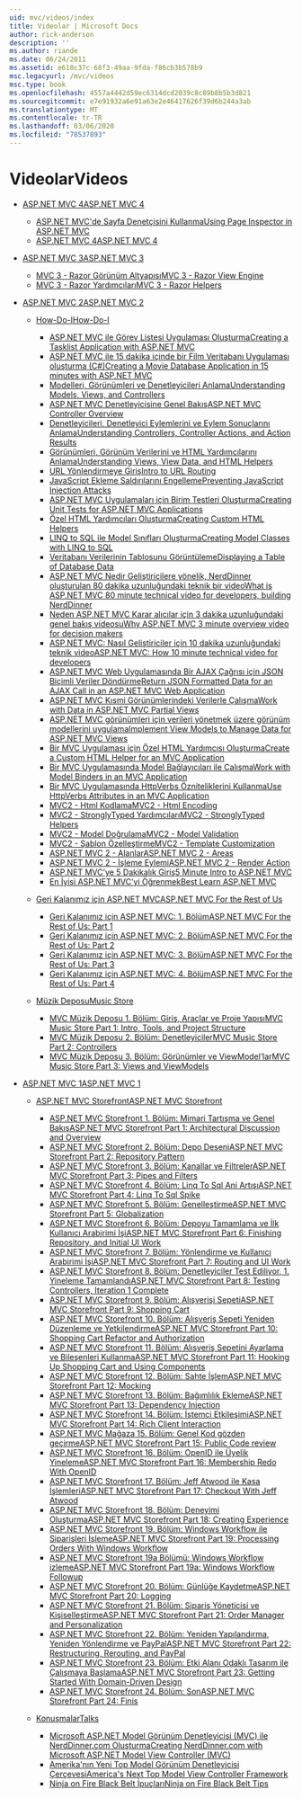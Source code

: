```yaml
---
uid: mvc/videos/index
title: Videolar | Microsoft Docs
author: rick-anderson
description: ''
ms.author: riande
ms.date: 06/24/2011
ms.assetid: e618c37c-68f3-49aa-9fda-f86cb3b578b9
msc.legacyurl: /mvc/videos
msc.type: book
ms.openlocfilehash: 4557a4442d59ec6314dcd2039c8c89b8b5b3d821
ms.sourcegitcommit: e7e91932a6e91a63e2e46417626f39d6b244a3ab
ms.translationtype: MT
ms.contentlocale: tr-TR
ms.lasthandoff: 03/06/2020
ms.locfileid: "78537893"
---
```

# <a name="videos"></a><span data-ttu-id="8a054-102">Videolar</span><span class="sxs-lookup"><span data-stu-id="8a054-102">Videos</span></span>

- [<span data-ttu-id="8a054-103">ASP.NET MVC 4</span><span class="sxs-lookup"><span data-stu-id="8a054-103">ASP.NET MVC 4</span></span>](mvc-4/index.md)

    - [<span data-ttu-id="8a054-104">ASP.NET MVC'de Sayfa Denetçisini Kullanma</span><span class="sxs-lookup"><span data-stu-id="8a054-104">Using Page Inspector in ASP.NET MVC</span></span>](mvc-4/using-page-inspector-in-aspnet-mvc.md)
    - [<span data-ttu-id="8a054-105">ASP.NET MVC 4</span><span class="sxs-lookup"><span data-stu-id="8a054-105">ASP.NET MVC 4</span></span>](mvc-4/aspnet-mvc-4.md)
- [<span data-ttu-id="8a054-106">ASP.NET MVC 3</span><span class="sxs-lookup"><span data-stu-id="8a054-106">ASP.NET MVC 3</span></span>](mvc-3/index.md)

    - [<span data-ttu-id="8a054-107">MVC 3 - Razor Görünüm Altyapısı</span><span class="sxs-lookup"><span data-stu-id="8a054-107">MVC 3 - Razor View Engine</span></span>](mvc-3/mvc-3-razor-view-engine.md)
    - [<span data-ttu-id="8a054-108">MVC 3 - Razor Yardımcıları</span><span class="sxs-lookup"><span data-stu-id="8a054-108">MVC 3 - Razor Helpers</span></span>](mvc-3/mvc-3-razor-helpers.md)
- [<span data-ttu-id="8a054-109">ASP.NET MVC 2</span><span class="sxs-lookup"><span data-stu-id="8a054-109">ASP.NET MVC 2</span></span>](mvc-2/index.md)

    - [<span data-ttu-id="8a054-110">How-Do-I</span><span class="sxs-lookup"><span data-stu-id="8a054-110">How-Do-I</span></span>](mvc-2/how-do-i/index.md)

        - [<span data-ttu-id="8a054-111">ASP.NET MVC ile Görev Listesi Uygulaması Oluşturma</span><span class="sxs-lookup"><span data-stu-id="8a054-111">Creating a Tasklist Application with ASP.NET MVC</span></span>](mvc-2/how-do-i/creating-a-tasklist-application-with-aspnet-mvc.md)
        - [<span data-ttu-id="8a054-112">ASP.NET MVC ile 15 dakika içinde bir Film Veritabanı Uygulaması oluşturma (C#)</span><span class="sxs-lookup"><span data-stu-id="8a054-112">Creating a Movie Database Application in 15 minutes with ASP.NET MVC</span></span>](mvc-2/how-do-i/creating-a-movie-database-application-in-15-minutes-with-aspnet-mvc.md)
        - [<span data-ttu-id="8a054-113">Modelleri, Görünümleri ve Denetleyicileri Anlama</span><span class="sxs-lookup"><span data-stu-id="8a054-113">Understanding Models, Views, and Controllers</span></span>](mvc-2/how-do-i/understanding-models-views-and-controllers.md)
        - [<span data-ttu-id="8a054-114">ASP.NET MVC Denetleyicisine Genel Bakış</span><span class="sxs-lookup"><span data-stu-id="8a054-114">ASP.NET MVC Controller Overview</span></span>](mvc-2/how-do-i/aspnet-mvc-controller-overview.md)
        - [<span data-ttu-id="8a054-115">Denetleyicileri, Denetleyici Eylemlerini ve Eylem Sonuçlarını Anlama</span><span class="sxs-lookup"><span data-stu-id="8a054-115">Understanding Controllers, Controller Actions, and Action Results</span></span>](mvc-2/how-do-i/understanding-controllers-controller-actions-and-action-results.md)
        - [<span data-ttu-id="8a054-116">Görünümleri, Görünüm Verilerini ve HTML Yardımcılarını Anlama</span><span class="sxs-lookup"><span data-stu-id="8a054-116">Understanding Views, View Data, and HTML Helpers</span></span>](mvc-2/how-do-i/understanding-views-view-data-and-html-helpers.md)
        - [<span data-ttu-id="8a054-117">URL Yönlendirmeye Giriş</span><span class="sxs-lookup"><span data-stu-id="8a054-117">Intro to URL Routing</span></span>](mvc-2/how-do-i/an-introduction-to-url-routing.md)
        - [<span data-ttu-id="8a054-118">JavaScript Ekleme Saldırılarını Engelleme</span><span class="sxs-lookup"><span data-stu-id="8a054-118">Preventing JavaScript Injection Attacks</span></span>](mvc-2/how-do-i/preventing-javascript-injection-attacks.md)
        - [<span data-ttu-id="8a054-119">ASP.NET MVC Uygulamaları için Birim Testleri Oluşturma</span><span class="sxs-lookup"><span data-stu-id="8a054-119">Creating Unit Tests for ASP.NET MVC Applications</span></span>](mvc-2/how-do-i/creating-unit-tests-for-aspnet-mvc-applications.md)
        - [<span data-ttu-id="8a054-120">Özel HTML Yardımcıları Oluşturma</span><span class="sxs-lookup"><span data-stu-id="8a054-120">Creating Custom HTML Helpers</span></span>](mvc-2/how-do-i/creating-custom-html-helpers.md)
        - [<span data-ttu-id="8a054-121">LINQ to SQL ile Model Sınıfları Oluşturma</span><span class="sxs-lookup"><span data-stu-id="8a054-121">Creating Model Classes with LINQ to SQL</span></span>](mvc-2/how-do-i/creating-model-classes-with-linq-to-sql.md)
        - [<span data-ttu-id="8a054-122">Veritabanı Verilerinin Tablosunu Görüntüleme</span><span class="sxs-lookup"><span data-stu-id="8a054-122">Displaying a Table of Database Data</span></span>](mvc-2/how-do-i/displaying-a-table-of-database-data.md)
        - [<span data-ttu-id="8a054-123">ASP.NET MVC Nedir Geliştiricilere yönelik, NerdDinner oluşturulan 80 dakika uzunluğundaki teknik bir video</span><span class="sxs-lookup"><span data-stu-id="8a054-123">What is ASP.NET MVC 80 minute technical video for developers, building NerdDinner</span></span>](mvc-2/how-do-i/what-is-aspnet-mvc-80-minute-technical-video-for-developers-building-nerddinner.md)
        - [<span data-ttu-id="8a054-124">Neden ASP.NET MVC Karar alıcılar için 3 dakika uzunluğundaki genel bakış videosu</span><span class="sxs-lookup"><span data-stu-id="8a054-124">Why ASP.NET MVC 3 minute overview video for decision makers</span></span>](mvc-2/how-do-i/why-aspnet-mvc-3-minute-overview-video-for-decision-makers.md)
        - [<span data-ttu-id="8a054-125">ASP.NET MVC: Nasıl Geliştiriciler için 10 dakika uzunluğundaki teknik video</span><span class="sxs-lookup"><span data-stu-id="8a054-125">ASP.NET MVC: How 10 minute technical video for developers</span></span>](mvc-2/how-do-i/aspnet-mvc-how-10-minute-technical-video-for-developers.md)
        - [<span data-ttu-id="8a054-126">ASP.NET MVC Web Uygulamasında Bir AJAX Çağrısı için JSON Biçimli Veriler Döndürme</span><span class="sxs-lookup"><span data-stu-id="8a054-126">Return JSON Formatted Data for an AJAX Call in an ASP.NET MVC Web Application</span></span>](mvc-2/how-do-i/how-do-i-return-json-formatted-data-for-an-ajax-call-in-an-aspnet-mvc-web-application.md)
        - [<span data-ttu-id="8a054-127">ASP.NET MVC Kısmi Görünümlerindeki Verilerle Çalışma</span><span class="sxs-lookup"><span data-stu-id="8a054-127">Work with Data in ASP.NET MVC Partial Views</span></span>](mvc-2/how-do-i/how-do-i-work-with-data-in-aspnet-mvc-partial-views.md)
        - [<span data-ttu-id="8a054-128">ASP.NET MVC görünümleri için verileri yönetmek üzere görünüm modellerini uygulama</span><span class="sxs-lookup"><span data-stu-id="8a054-128">Implement View Models to Manage Data for ASP.NET MVC Views</span></span>](mvc-2/how-do-i/how-do-i-implement-view-models-to-manage-data-for-aspnet-mvc-views.md)
        - [<span data-ttu-id="8a054-129">Bir MVC Uygulaması için Özel HTML Yardımcısı Oluşturma</span><span class="sxs-lookup"><span data-stu-id="8a054-129">Create a Custom HTML Helper for an MVC Application</span></span>](mvc-2/how-do-i/how-do-i-create-a-custom-html-helper-for-an-mvc-application.md)
        - [<span data-ttu-id="8a054-130">Bir MVC Uygulamasında Model Bağlayıcıları ile Çalışma</span><span class="sxs-lookup"><span data-stu-id="8a054-130">Work with Model Binders in an MVC Application</span></span>](mvc-2/how-do-i/how-do-i-work-with-model-binders-in-an-mvc-application.md)
        - [<span data-ttu-id="8a054-131">Bir MVC Uygulamasında HttpVerbs Özniteliklerini Kullanma</span><span class="sxs-lookup"><span data-stu-id="8a054-131">Use HttpVerbs Attributes in an MVC Application</span></span>](mvc-2/how-do-i/how-do-i-use-httpverbs-attributes-in-an-mvc-application.md)
        - [<span data-ttu-id="8a054-132">MVC2 - Html Kodlama</span><span class="sxs-lookup"><span data-stu-id="8a054-132">MVC2 - Html Encoding</span></span>](mvc-2/how-do-i/mvc2-html-encoding.md)
        - [<span data-ttu-id="8a054-133">MVC2 - StronglyTyped Yardımcıları</span><span class="sxs-lookup"><span data-stu-id="8a054-133">MVC2 - StronglyTyped Helpers</span></span>](mvc-2/how-do-i/mvc2-stronglytyped-helpers.md)
        - [<span data-ttu-id="8a054-134">MVC2 - Model Doğrulama</span><span class="sxs-lookup"><span data-stu-id="8a054-134">MVC2 - Model Validation</span></span>](mvc-2/how-do-i/mvc2-model-validation.md)
        - [<span data-ttu-id="8a054-135">MVC2 - Şablon Özelleştirme</span><span class="sxs-lookup"><span data-stu-id="8a054-135">MVC2 - Template Customization</span></span>](mvc-2/how-do-i/mvc2-template-customization.md)
        - [<span data-ttu-id="8a054-136">ASP.NET MVC 2 - Alanlar</span><span class="sxs-lookup"><span data-stu-id="8a054-136">ASP.NET MVC 2 - Areas</span></span>](mvc-2/how-do-i/aspnet-mvc-2-areas.md)
        - [<span data-ttu-id="8a054-137">ASP.NET MVC 2 - İşleme Eylemi</span><span class="sxs-lookup"><span data-stu-id="8a054-137">ASP.NET MVC 2 - Render Action</span></span>](mvc-2/how-do-i/aspnet-mvc-2-render-action.md)
        - [<span data-ttu-id="8a054-138">ASP.NET MVC’ye 5 Dakikalık Giriş</span><span class="sxs-lookup"><span data-stu-id="8a054-138">5 Minute Intro to ASP.NET MVC</span></span>](mvc-2/how-do-i/5-minute-introduction-to-aspnet-mvc.md)
        - [<span data-ttu-id="8a054-139">En İyisi ASP.NET MVC’yi Öğrenmek</span><span class="sxs-lookup"><span data-stu-id="8a054-139">Best Learn ASP.NET MVC</span></span>](mvc-2/how-do-i/how-to-best-learn-asp-net-mvc.md)
    - [<span data-ttu-id="8a054-140">Geri Kalanımız için ASP.NET MVC</span><span class="sxs-lookup"><span data-stu-id="8a054-140">ASP.NET MVC For the Rest of Us</span></span>](mvc-2/aspnet-mvc-for-the-rest-of-us/index.md)

        - [<span data-ttu-id="8a054-141">Geri Kalanımız için ASP.NET MVC: 1. Bölüm</span><span class="sxs-lookup"><span data-stu-id="8a054-141">ASP.NET MVC For the Rest of Us: Part 1</span></span>](mvc-2/aspnet-mvc-for-the-rest-of-us/aspnet-mvc-for-the-rest-of-us-part-1.md)
        - [<span data-ttu-id="8a054-142">Geri Kalanımız için ASP.NET MVC: 2. Bölüm</span><span class="sxs-lookup"><span data-stu-id="8a054-142">ASP.NET MVC For the Rest of Us: Part 2</span></span>](mvc-2/aspnet-mvc-for-the-rest-of-us/aspnet-mvc-for-the-rest-of-us-part-2.md)
        - [<span data-ttu-id="8a054-143">Geri Kalanımız için ASP.NET MVC: 3. Bölüm</span><span class="sxs-lookup"><span data-stu-id="8a054-143">ASP.NET MVC For the Rest of Us: Part 3</span></span>](mvc-2/aspnet-mvc-for-the-rest-of-us/aspnet-mvc-for-the-rest-of-us-part-3.md)
        - [<span data-ttu-id="8a054-144">Geri Kalanımız için ASP.NET MVC: 4. Bölüm</span><span class="sxs-lookup"><span data-stu-id="8a054-144">ASP.NET MVC For the Rest of Us: Part 4</span></span>](mvc-2/aspnet-mvc-for-the-rest-of-us/aspnet-mvc-for-the-rest-of-us-part-4.md)
    - [<span data-ttu-id="8a054-145">Müzik Deposu</span><span class="sxs-lookup"><span data-stu-id="8a054-145">Music Store</span></span>](mvc-2/music-store/index.md)

        - [<span data-ttu-id="8a054-146">MVC Müzik Deposu 1. Bölüm: Giriş, Araçlar ve Proje Yapısı</span><span class="sxs-lookup"><span data-stu-id="8a054-146">MVC Music Store Part 1: Intro, Tools, and Project Structure</span></span>](mvc-2/music-store/mvc-music-store-part-1-intro-tools-and-project-structure.md)
        - [<span data-ttu-id="8a054-147">MVC Müzik Deposu 2. Bölüm: Denetleyiciler</span><span class="sxs-lookup"><span data-stu-id="8a054-147">MVC Music Store Part 2: Controllers</span></span>](mvc-2/music-store/mvc-music-store-part-2-controllers.md)
        - [<span data-ttu-id="8a054-148">MVC Müzik Deposu 3. Bölüm: Görünümler ve ViewModel’lar</span><span class="sxs-lookup"><span data-stu-id="8a054-148">MVC Music Store Part 3: Views and ViewModels</span></span>](mvc-2/music-store/mvc-music-store-part-3-views-and-viewmodels.md)
- [<span data-ttu-id="8a054-149">ASP.NET MVC 1</span><span class="sxs-lookup"><span data-stu-id="8a054-149">ASP.NET MVC 1</span></span>](mvc-1/index.md)

    - [<span data-ttu-id="8a054-150">ASP.NET MVC Storefront</span><span class="sxs-lookup"><span data-stu-id="8a054-150">ASP.NET MVC Storefront</span></span>](mvc-1/aspnet-mvc-storefront/index.md)

        - [<span data-ttu-id="8a054-151">ASP.NET MVC Storefront 1. Bölüm: Mimari Tartışma ve Genel Bakış</span><span class="sxs-lookup"><span data-stu-id="8a054-151">ASP.NET MVC Storefront Part 1: Architectural Discussion and Overview</span></span>](mvc-1/aspnet-mvc-storefront/aspnet-mvc-storefront-part-1-architectural-discussion-and-overview.md)
        - [<span data-ttu-id="8a054-152">ASP.NET MVC Storefront 2. Bölüm: Depo Deseni</span><span class="sxs-lookup"><span data-stu-id="8a054-152">ASP.NET MVC Storefront Part 2: Repository Pattern</span></span>](mvc-1/aspnet-mvc-storefront/aspnet-mvc-storefront-part-2-the-repository-pattern.md)
        - [<span data-ttu-id="8a054-153">ASP.NET MVC Storefront 3. Bölüm: Kanallar ve Filtreler</span><span class="sxs-lookup"><span data-stu-id="8a054-153">ASP.NET MVC Storefront Part 3: Pipes and Filters</span></span>](mvc-1/aspnet-mvc-storefront/aspnet-mvc-storefront-part-3-pipes-and-filters.md)
        - [<span data-ttu-id="8a054-154">ASP.NET MVC Storefront 4. Bölüm: Linq To Sql Ani Artışı</span><span class="sxs-lookup"><span data-stu-id="8a054-154">ASP.NET MVC Storefront Part 4: Linq To Sql Spike</span></span>](mvc-1/aspnet-mvc-storefront/aspnet-mvc-storefront-part-4-linq-to-sql-spike.md)
        - [<span data-ttu-id="8a054-155">ASP.NET MVC Storefront 5. Bölüm: Genelleştirme</span><span class="sxs-lookup"><span data-stu-id="8a054-155">ASP.NET MVC Storefront Part 5: Globalization</span></span>](mvc-1/aspnet-mvc-storefront/aspnet-mvc-storefront-part-5-globalization.md)
        - [<span data-ttu-id="8a054-156">ASP.NET MVC Storefront 6. Bölüm: Depoyu Tamamlama ve İlk Kullanıcı Arabirimi İşi</span><span class="sxs-lookup"><span data-stu-id="8a054-156">ASP.NET MVC Storefront Part 6: Finishing Repository, and Initial UI Work</span></span>](mvc-1/aspnet-mvc-storefront/aspnet-mvc-storefront-part-6-finishing-the-repository-and-initial-ui-work.md)
        - [<span data-ttu-id="8a054-157">ASP.NET MVC Storefront 7. Bölüm: Yönlendirme ve Kullanıcı Arabirimi İşi</span><span class="sxs-lookup"><span data-stu-id="8a054-157">ASP.NET MVC Storefront Part 7: Routing and UI Work</span></span>](mvc-1/aspnet-mvc-storefront/aspnet-mvc-storefront-part-7-routing-and-ui-work.md)
        - [<span data-ttu-id="8a054-158">ASP.NET MVC Storefront 8. Bölüm: Denetleyiciler Test Ediliyor, 1. Yineleme Tamamlandı</span><span class="sxs-lookup"><span data-stu-id="8a054-158">ASP.NET MVC Storefront Part 8: Testing Controllers, Iteration 1 Complete</span></span>](mvc-1/aspnet-mvc-storefront/aspnet-mvc-storefront-part-8-testing-controllers-iteration-1-complete.md)
        - [<span data-ttu-id="8a054-159">ASP.NET MVC Storefront 9. Bölüm: Alışverişi Sepeti</span><span class="sxs-lookup"><span data-stu-id="8a054-159">ASP.NET MVC Storefront Part 9: Shopping Cart</span></span>](mvc-1/aspnet-mvc-storefront/aspnet-mvc-storefront-part-9-the-shopping-cart.md)
        - [<span data-ttu-id="8a054-160">ASP.NET MVC Storefront 10. Bölüm: Alışveriş Sepeti Yeniden Düzenleme ve Yetkilendirme</span><span class="sxs-lookup"><span data-stu-id="8a054-160">ASP.NET MVC Storefront Part 10: Shopping Cart Refactor and Authorization</span></span>](mvc-1/aspnet-mvc-storefront/aspnet-mvc-storefront-part-10-shopping-cart-refactor-and-authorization.md)
        - [<span data-ttu-id="8a054-161">ASP.NET MVC Storefront 11. Bölüm: Alışveriş Sepetini Ayarlama ve Bileşenleri Kullanma</span><span class="sxs-lookup"><span data-stu-id="8a054-161">ASP.NET MVC Storefront Part 11: Hooking Up Shopping Cart and Using Components</span></span>](mvc-1/aspnet-mvc-storefront/aspnet-mvc-storefront-part-11-hooking-up-the-shopping-cart-and-using-components.md)
        - [<span data-ttu-id="8a054-162">ASP.NET MVC Storefront 12. Bölüm: Sahte İşlem</span><span class="sxs-lookup"><span data-stu-id="8a054-162">ASP.NET MVC Storefront Part 12: Mocking</span></span>](mvc-1/aspnet-mvc-storefront/aspnet-mvc-storefront-part-12-mocking.md)
        - [<span data-ttu-id="8a054-163">ASP.NET MVC Storefront 13. Bölüm: Bağımlılık Ekleme</span><span class="sxs-lookup"><span data-stu-id="8a054-163">ASP.NET MVC Storefront Part 13: Dependency Injection</span></span>](mvc-1/aspnet-mvc-storefront/aspnet-mvc-storefront-part-13-dependency-injection.md)
        - [<span data-ttu-id="8a054-164">ASP.NET MVC Storefront 14. Bölüm: İstemci Etkileşimi</span><span class="sxs-lookup"><span data-stu-id="8a054-164">ASP.NET MVC Storefront Part 14: Rich Client Interaction</span></span>](mvc-1/aspnet-mvc-storefront/aspnet-mvc-storefront-part-14-rich-client-interaction.md)
        - [<span data-ttu-id="8a054-165">ASP.NET MVC Mağaza 15. Bölüm: Genel Kod gözden geçirme</span><span class="sxs-lookup"><span data-stu-id="8a054-165">ASP.NET MVC Storefront Part 15: Public Code review</span></span>](mvc-1/aspnet-mvc-storefront/aspnet-mvc-storefront-part-15-public-code-review.md)
        - [<span data-ttu-id="8a054-166">ASP.NET MVC Storefront 16. Bölüm: OpenID ile Üyelik Yineleme</span><span class="sxs-lookup"><span data-stu-id="8a054-166">ASP.NET MVC Storefront Part 16: Membership Redo With OpenID</span></span>](mvc-1/aspnet-mvc-storefront/aspnet-mvc-storefront-part-16-membership-redo-with-openid.md)
        - [<span data-ttu-id="8a054-167">ASP.NET MVC Storefront 17. Bölüm: Jeff Atwood ile Kasa İşlemleri</span><span class="sxs-lookup"><span data-stu-id="8a054-167">ASP.NET MVC Storefront Part 17: Checkout With Jeff Atwood</span></span>](mvc-1/aspnet-mvc-storefront/aspnet-mvc-storefront-part-17-checkout-with-jeff-atwood.md)
        - [<span data-ttu-id="8a054-168">ASP.NET MVC Storefront 18. Bölüm: Deneyimi Oluşturma</span><span class="sxs-lookup"><span data-stu-id="8a054-168">ASP.NET MVC Storefront Part 18: Creating Experience</span></span>](mvc-1/aspnet-mvc-storefront/aspnet-mvc-storefront-part-18-creating-an-experience.md)
        - [<span data-ttu-id="8a054-169">ASP.NET MVC Storefront 19. Bölüm: Windows Workflow ile Siparişleri İşleme</span><span class="sxs-lookup"><span data-stu-id="8a054-169">ASP.NET MVC Storefront Part 19: Processing Orders With Windows Workflow</span></span>](mvc-1/aspnet-mvc-storefront/aspnet-mvc-storefront-part-19-processing-orders-with-windows-workflow.md)
        - [<span data-ttu-id="8a054-170">ASP.NET MVC Storefront 19a Bölümü: Windows Workflow izleme</span><span class="sxs-lookup"><span data-stu-id="8a054-170">ASP.NET MVC Storefront Part 19a: Windows Workflow Followup</span></span>](mvc-1/aspnet-mvc-storefront/aspnet-mvc-storefront-part-19a-windows-workflow-followup.md)
        - [<span data-ttu-id="8a054-171">ASP.NET MVC Storefront 20. Bölüm: Günlüğe Kaydetme</span><span class="sxs-lookup"><span data-stu-id="8a054-171">ASP.NET MVC Storefront Part 20: Logging</span></span>](mvc-1/aspnet-mvc-storefront/aspnet-mvc-storefront-part-20-logging.md)
        - [<span data-ttu-id="8a054-172">ASP.NET MVC Storefront 21. Bölüm: Sipariş Yöneticisi ve Kişiselleştirme</span><span class="sxs-lookup"><span data-stu-id="8a054-172">ASP.NET MVC Storefront Part 21: Order Manager and Personalization</span></span>](mvc-1/aspnet-mvc-storefront/aspnet-mvc-storefront-part-21-order-manager-and-personalization.md)
        - [<span data-ttu-id="8a054-173">ASP.NET MVC Storefront 22. Bölüm: Yeniden Yapılandırma, Yeniden Yönlendirme ve PayPal</span><span class="sxs-lookup"><span data-stu-id="8a054-173">ASP.NET MVC Storefront Part 22: Restructuring, Rerouting, and PayPal</span></span>](mvc-1/aspnet-mvc-storefront/aspnet-mvc-storefront-part-22-restructuring-rerouting-and-paypal.md)
        - [<span data-ttu-id="8a054-174">ASP.NET MVC Storefront 23. Bölüm: Etki Alanı Odaklı Tasarım ile Çalışmaya Başlama</span><span class="sxs-lookup"><span data-stu-id="8a054-174">ASP.NET MVC Storefront Part 23: Getting Started With Domain-Driven Design</span></span>](mvc-1/aspnet-mvc-storefront/aspnet-mvc-storefront-part-23-getting-started-with-domain-driven-design.md)
        - [<span data-ttu-id="8a054-175">ASP.NET MVC Storefront 24. Bölüm: Son</span><span class="sxs-lookup"><span data-stu-id="8a054-175">ASP.NET MVC Storefront Part 24: Finis</span></span>](mvc-1/aspnet-mvc-storefront/aspnet-mvc-storefront-part-24-finis.md)
    - [<span data-ttu-id="8a054-176">Konuşmalar</span><span class="sxs-lookup"><span data-stu-id="8a054-176">Talks</span></span>](mvc-1/conference-presentations/index.md)

        - [<span data-ttu-id="8a054-177">Microsoft ASP.NET Model Görünüm Denetleyicisi (MVC) ile NerdDinner.com Oluşturma</span><span class="sxs-lookup"><span data-stu-id="8a054-177">Creating NerdDinner.com with Microsoft ASP.NET Model View Controller (MVC)</span></span>](mvc-1/conference-presentations/creating-nerddinnercom-with-microsoft-aspnet-model-view-controller-mvc.md)
        - [<span data-ttu-id="8a054-178">Amerika'nın Yeni Top Model Görünüm Denetleyicisi Çerçevesi</span><span class="sxs-lookup"><span data-stu-id="8a054-178">America's Next Top Model View Controller Framework</span></span>](mvc-1/conference-presentations/americas-next-top-model-view-controller-framework.md)
        - [<span data-ttu-id="8a054-179">Ninja on Fire Black Belt İpuçları</span><span class="sxs-lookup"><span data-stu-id="8a054-179">Ninja on Fire Black Belt Tips</span></span>](mvc-1/conference-presentations/ninja-on-fire-black-belt-tips.md)
